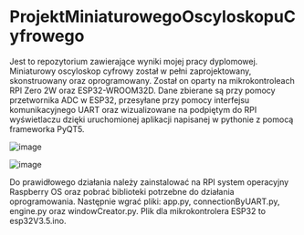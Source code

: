# ProjektMiniaturowegoOscyloskopuCyfrowego
Jest to repozytorium zawierające wyniki mojej pracy dyplomowej. Miniaturowy oscyloskop cyfrowy został w pełni zaprojektowany, skonstruowany oraz oprogramowany.
Został on oparty na mikrokontroleach RPI Zero 2W oraz ESP32-WROOM32D. Dane zbierane są przy pomocy przetwornika ADC w ESP32, przesyłane przy pomocy interfejsu komunikacyjnego UART oraz wizualizowane na podpiętym do RPI wyświetlaczu dzięki uruchomionej aplikacji napisanej w pythonie z pomocą frameworka PyQT5.

![image](https://github.com/KrystianWolin/ProjektMiniaturowegoOscyloskopuCyfrowego/assets/129780873/d39c46fa-488c-4425-9149-8a52e7b3e9d0)

![image](https://github.com/KrystianWolin/ProjektMiniaturowegoOscyloskopuCyfrowego/assets/129780873/1bdfa756-e4da-4c3d-86ac-ee3cf6052aa3)

Do prawidłowego działania należy zainstalować na RPI system operacyjny Raspberry OS oraz pobrać biblioteki potrzebne do działania oprogramowania. Następnie wgrać pliki: app.py, connectionByUART.py, engine.py oraz windowCreator.py.
Plik dla mikrokontrolera ESP32 to esp32V3.5.ino.
